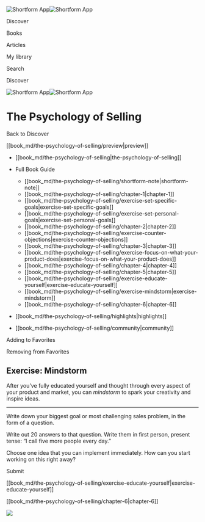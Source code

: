 ![Shortform App](/img/logo.36a2399e.svg)![Shortform App](/img/logo-dark.70c1b072.svg)

Discover

Books

Articles

My library

Search

Discover

![Shortform App](/img/logo.36a2399e.svg)![Shortform App](/img/logo-dark.70c1b072.svg)

# The Psychology of Selling

Back to Discover

[[book_md/the-psychology-of-selling/preview|preview]]

  * [[book_md/the-psychology-of-selling|the-psychology-of-selling]]
  * Full Book Guide

    * [[book_md/the-psychology-of-selling/shortform-note|shortform-note]]
    * [[book_md/the-psychology-of-selling/chapter-1|chapter-1]]
    * [[book_md/the-psychology-of-selling/exercise-set-specific-goals|exercise-set-specific-goals]]
    * [[book_md/the-psychology-of-selling/exercise-set-personal-goals|exercise-set-personal-goals]]
    * [[book_md/the-psychology-of-selling/chapter-2|chapter-2]]
    * [[book_md/the-psychology-of-selling/exercise-counter-objections|exercise-counter-objections]]
    * [[book_md/the-psychology-of-selling/chapter-3|chapter-3]]
    * [[book_md/the-psychology-of-selling/exercise-focus-on-what-your-product-does|exercise-focus-on-what-your-product-does]]
    * [[book_md/the-psychology-of-selling/chapter-4|chapter-4]]
    * [[book_md/the-psychology-of-selling/chapter-5|chapter-5]]
    * [[book_md/the-psychology-of-selling/exercise-educate-yourself|exercise-educate-yourself]]
    * [[book_md/the-psychology-of-selling/exercise-mindstorm|exercise-mindstorm]]
    * [[book_md/the-psychology-of-selling/chapter-6|chapter-6]]
  * [[book_md/the-psychology-of-selling/highlights|highlights]]
  * [[book_md/the-psychology-of-selling/community|community]]



Adding to Favorites 

Removing from Favorites 

## Exercise: Mindstorm

After you’ve fully educated yourself and thought through every aspect of your product and market, you can _mindstorm_ to spark your creativity and inspire ideas.

* * *

Write down your biggest goal or most challenging sales problem, in the form of a question.

Write out 20 answers to that question. Write them in first person, present tense: “I call five more people every day.”

Choose one idea that you can implement immediately. How can you start working on this right away?

Submit 

[[book_md/the-psychology-of-selling/exercise-educate-yourself|exercise-educate-yourself]]

[[book_md/the-psychology-of-selling/chapter-6|chapter-6]]

![](https://bat.bing.com/action/0?ti=56018282&Ver=2&mid=c9f7c04f-8b41-4b29-931f-e8ca391dffbe&sid=1711133063fa11eebdec89a8b8ae3bbc&vid=171147a063fa11eea7440fcfeb230d96&vids=0&msclkid=N&pi=0&lg=en-US&sw=800&sh=600&sc=24&nwd=1&tl=Shortform%20%7C%20Book&p=https%3A%2F%2Fwww.shortform.com%2Fapp%2Fbook%2Fthe-psychology-of-selling%2Fexercise-mindstorm&r=&lt=507&evt=pageLoad&sv=1&rn=13404)
